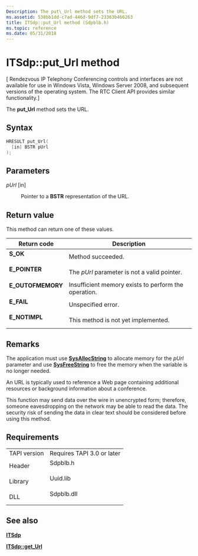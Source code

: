 ```yaml
---
Description: The put\_Url method sets the URL.
ms.assetid: 538bb1dd-c7ad-446d-9df7-23363b466263
title: ITSdp::put_Url method (Sdpblb.h)
ms.topic: reference
ms.date: 05/31/2018
---
```


# ITSdp::put\_Url method

\[ Rendezvous IP Telephony Conferencing controls and interfaces are not available for use in Windows Vista, Windows Server 2008, and subsequent versions of the operating system. The RTC Client API provides similar functionality.\]

The **put\_Url** method sets the URL.

## Syntax


```C++
HRESULT put_Url(
  [in] BSTR pUrl
);
```



## Parameters

<dl> <dt>

*pUrl* \[in\]
</dt> <dd>

Pointer to a **BSTR** representation of the URL.

</dd> </dl>

## Return value

This method can return one of these values.



| Return code                                                                                   | Description                                                     |
|-----------------------------------------------------------------------------------------------|-----------------------------------------------------------------|
| <dl> <dt>**S\_OK**</dt> </dl>          | Method succeeded.<br/>                                    |
| <dl> <dt>**E\_POINTER**</dt> </dl>     | The *pUrl* parameter is not a valid pointer.<br/>         |
| <dl> <dt>**E\_OUTOFMEMORY**</dt> </dl> | Insufficient memory exists to perform the operation.<br/> |
| <dl> <dt>**E\_FAIL**</dt> </dl>        | Unspecified error.<br/>                                   |
| <dl> <dt>**E\_NOTIMPL**</dt> </dl>     | This method is not yet implemented.<br/>                  |



 

## Remarks

The application must use [**SysAllocString**](https://msdn.microsoft.com/library/ms221458(v=VS.71).aspx) to allocate memory for the *pUrl* parameter and use [**SysFreeString**](https://msdn.microsoft.com/library/ms221481(v=VS.71).aspx) to free the memory when the variable is no longer needed.

An URL is typically used to reference a Web page containing additional resources or background information about a conference.

This function may send data over the wire in unencrypted form; therefore, someone eavesdropping on the network may be able to read the data. The security risk of sending the data in clear text should be considered before using this method.

## Requirements



|                         |                                                                                       |
|-------------------------|---------------------------------------------------------------------------------------|
| TAPI version<br/> | Requires TAPI 3.0 or later<br/>                                                 |
| Header<br/>       | <dl> <dt>Sdpblb.h</dt> </dl>   |
| Library<br/>      | <dl> <dt>Uuid.lib</dt> </dl>   |
| DLL<br/>          | <dl> <dt>Sdpblb.dll</dt> </dl> |



## See also

<dl> <dt>

[**ITSdp**](itsdp.md)
</dt> <dt>

[**ITSdp::get\_Url**](itsdp-get-url.md)
</dt> </dl>

 

 




